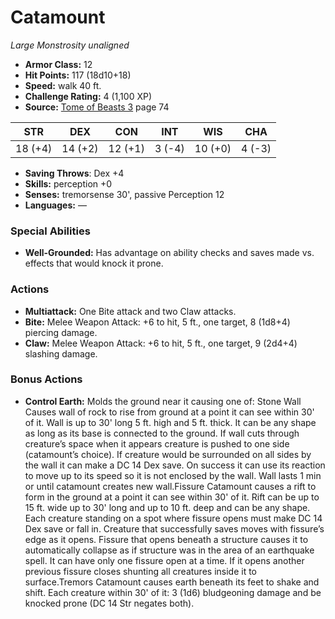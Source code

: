 # Catamount

*Large* *Monstrosity* *unaligned*

- **Armor Class:** 12
- **Hit Points:** 117 (18d10+18)
- **Speed:** walk 40 ft.
- **Challenge Rating:** 4 (1,100 XP)
- **Source:** [Tome of Beasts 3](https://koboldpress.com/kpstore/product/tome-of-beasts-3-for-5th-edition/) page 74

| STR | DEX | CON | INT | WIS | CHA |
| --- | --- | --- | --- | --- | --- |
| 18 (+4) | 14 (+2) | 12 (+1) | 3 (-4) | 10 (+0) | 4 (-3) |

- **Saving Throws**: Dex +4
- **Skills:** perception +0
- **Senses:** tremorsense 30', passive Perception 12
- **Languages:** —
### Special Abilities
- **Well-Grounded:** Has advantage on ability checks and saves made vs. effects that would knock it prone.
### Actions
- **Multiattack:** One Bite attack and two Claw attacks.
- **Bite:** Melee Weapon Attack: +6 to hit, 5 ft., one target, 8 (1d8+4) piercing damage.
- **Claw:** Melee Weapon Attack: +6 to hit, 5 ft., one target, 9 (2d4+4) slashing damage.
### Bonus Actions
- **Control Earth:** Molds the ground near it causing one of: Stone Wall Causes wall of rock to rise from ground at a point it can see within 30' of it. Wall is up to 30' long 5 ft. high and 5 ft. thick. It can be any shape as long as its base is connected to the ground. If wall cuts through creature’s space when it appears creature is pushed to one side (catamount’s choice). If creature would be surrounded on all sides by the wall it can make a DC 14 Dex save. On success it can use its reaction to move up to its speed so it is not enclosed by the wall. Wall lasts 1 min or until catamount creates new wall.Fissure Catamount causes a rift to form in the ground at a point it can see within 30' of it. Rift can be up to 15 ft. wide up to 30' long and up to 10 ft. deep and can be any shape. Each creature standing on a spot where fissure opens must make DC 14 Dex save or fall in. Creature that successfully saves moves with fissure’s edge as it opens. Fissure that opens beneath a structure causes it to automatically collapse as if structure was in the area of an earthquake spell. It can have only one fissure open at a time. If it opens another previous fissure closes shunting all creatures inside it to surface.Tremors Catamount causes earth beneath its feet to shake and shift. Each creature within 30' of it: 3 (1d6) bludgeoning damage and be knocked prone (DC 14 Str negates both).


